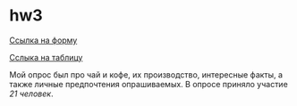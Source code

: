 # hw3
[Ссылка на форму](https://docs.google.com/forms/d/1GnC9cJeXAXQVlBXutZ93y6KteXSCat1T2-U_h3guUks/edit?usp=sharing)

[Сслыка на таблицу](https://docs.google.com/spreadsheets/d/15mArVPX-z1FaJEMC-q7MWp8eQfepwMh6ymR8kvChAEM/edit?usp=sharing)

Мой опрос был про чай и кофе, их производство, интересные факты, а также личные предпочтения опрашиваемых. В опросе приняло участие _21 человек_.
